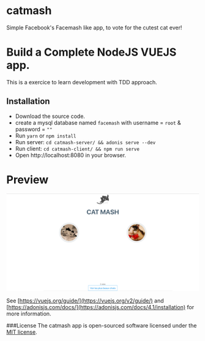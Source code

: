 # catmash
Simple Facebook's Facemash like app, to vote for the cutest cat ever!


Build a Complete NodeJS VUEJS app.
======================

This is a exercice to learn development with TDD approach.

## Installation

  - Download the source code.
  - create a mysql database named `facemash` with username = `root` & password = `""`
  - Run `yarn` or `npm install`
  - Run server: `cd catmash-server/ && adonis serve --dev`
  - Run client: `cd catmash-client/ && npm run serve`
  - Open http://localhost:8080 in your browser.

Preview
========
![Screenshot](/catmash-client/src/assets/screenshots/catmash-screenshot.png)

See [https://vuejs.org/guide/](https://vuejs.org/v2/guide/) and [https://adonisjs.com/docs/](https://adonisjs.com/docs/4.1/installation) for more information.

###License
The catmash app is open-sourced software licensed under the [MIT license](http://opensource.org/licenses/MIT).
